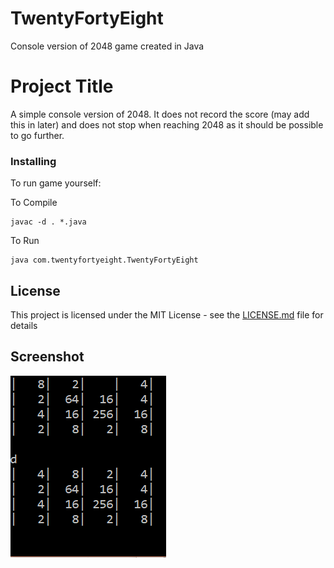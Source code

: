 # TwentyFortyEight
Console version of 2048 game created in Java


# Project Title
A simple console version of 2048. It does not record the score (may add this in later) and does not stop when reaching 2048 as it should be possible to go further.


### Installing

To run game yourself:

To Compile
```
javac -d . *.java
```
To Run
```
java com.twentyfortyeight.TwentyFortyEight
```

## License

This project is licensed under the MIT License - see the [LICENSE.md](LICENSE.md) file for details

## Screenshot
![ScreenShot](2048Screenshot.png)
